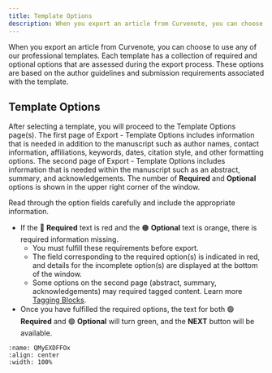 ```yaml
---
title: Template Options
description: When you export an article from Curvenote, you can choose to use any of our professional templates. Each template has a collection of required and optional options that are assessed during the export process.
---
```


When you export an article from Curvenote, you can choose to use any of our professional templates. Each template has a collection of required and optional options that are assessed during the export process. These options are based on the author guidelines and submission requirements associated with the template.

## Template Options

After selecting a template, you will proceed to the Template Options page(s). The first page of Export - Template Options includes information that is needed in addition to the manuscript such as author names, contact information, affiliations, keywords, dates, citation style, and other formatting options. The second page of Export - Template Options includes information that is needed within the manuscript such as an abstract, summary, and acknowledgements. The number of **Required** and **Optional** options is shown in the upper right corner of the window.

Read through the option fields carefully and include the appropriate information.

- If the 🔴 **Required** text is red and the 🟠 **Optional** text is orange, there is required information missing.
  - You must fulfill these requirements before export.
  - The field corresponding to the required option(s) is indicated in red, and details for the incomplete option(s) are displayed at the bottom of the window.
  - Some options on the second page (abstract, summary, acknowledgements) may required tagged content. Learn more [Tagging Blocks](./export-tagging-blocks.md).
- Once you have fulfilled the required options, the text for both 🟢 **Required** and 🟢 **Optional** will turn green, and the **NEXT** button will be available.

```{figure} images/TnCP56I5qhrKLeVufPL4-Li4DpZe8u0zoVDyN9Pk9-v1.mp4
:name: QMyEXDFFOx
:align: center
:width: 100%
```
